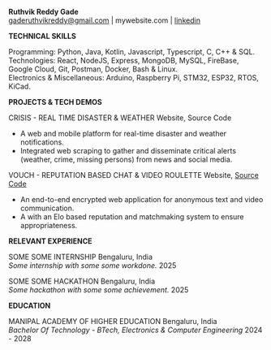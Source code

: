 **Ruthvik Reddy Gade**  
gaderuthvikreddy@gmail.com | mywebsite.com | [linkedin](https://www.linkedin.com/in/ruthvik-reddy-gade/)

**TECHNICAL SKILLS**

Programming:   Python, Java, Kotlin, Javascript, Typescript, C, C++ & SQL.   
Technologies:   React, NodeJS, Express, MongoDB, MySQL, FireBase, Google Cloud, Git, Postman, Docker, Bash & Linux.  
Electronics & Miscellaneous:   Arduino, Raspberry Pi, STM32, ESP32, RTOS, KiCad.

**PROJECTS & TECH DEMOS**

CRISIS \- REAL TIME DISASTER & WEATHER	Website, Source Code

* A web and mobile platform for real-time disaster and weather notifications.  
* Integrated web scraping to gather and disseminate critical alerts (weather, crime, missing persons) from news and social media.


VOUCH \- REPUTATION BASED CHAT & VIDEO ROULETTE	Website, [Source Code](https://github.com/RealRuthvik/vouch)

* An end-to-end encrypted web application for anonymous text and video communication.  
* A with an Elo based reputation and matchmaking system to ensure appropriateness.

**RELEVANT EXPERIENCE**

SOME SOME INTERNSHIP	Bengaluru, India  
*Some internship with some some workdone.*	2025

SOME SOME HACKATHON	Bengaluru, India  
*Some hackathon with some some achievement.*	2025

**EDUCATION**

MANIPAL ACADEMY OF HIGHER EDUCATION	Bengaluru, India  
*Bachelor Of Technology \- BTech, Electronics & Computer Engineering*	2024 \- 2028


